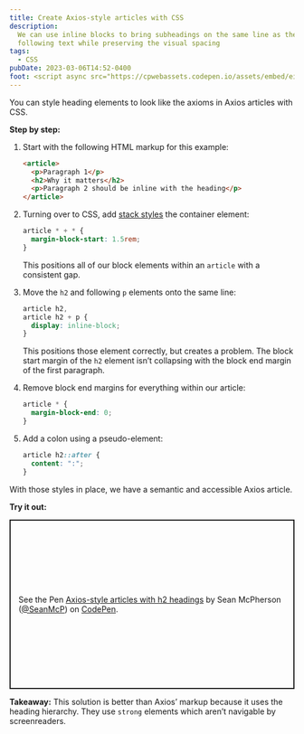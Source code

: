 ```yaml
---
title: Create Axios-style articles with CSS
description:
  We can use inline blocks to bring subheadings on the same line as the
  following text while preserving the visual spacing
tags:
  - CSS
pubDate: 2023-03-06T14:52-0400
foot: <script async src="https://cpwebassets.codepen.io/assets/embed/ei.js"></script>
---
```


You can style heading elements to look like the axioms in Axios articles with
CSS.

**Step by step:**

1. Start with the following HTML markup for this example:

   ```html
   <article>
     <p>Paragraph 1</p>
     <h2>Why it matters</h2>
     <p>Paragraph 2 should be inline with the heading</p>
   </article>
   ```

2. Turning over to CSS, add
   [stack styles](https://every-layout.dev/layouts/stack/) the container
   element:

   ```css
   article * + * {
     margin-block-start: 1.5rem;
   }
   ```

   This positions all of our block elements within an `article` with a
   consistent gap.

3. Move the `h2` and following `p` elements onto the same line:

   ```css
   article h2,
   article h2 + p {
     display: inline-block;
   }
   ```

   This positions those element correctly, but creates a problem. The block
   start margin of the `h2` element isn’t collapsing with the block end margin
   of the first paragraph.

4. Remove block end margins for everything within our article:

   ```css
   article * {
     margin-block-end: 0;
   }
   ```

5. Add a colon using a pseudo-element:

   ```css
   article h2::after {
     content: ":";
   }
   ```

With those styles in place, we have a semantic and accessible Axios article.

**Try it out:**

<p class="codepen" data-height="300" data-default-tab="html,result" data-slug-hash="yLxXoxN" data-user="SeanMcP" style="height: 300px; box-sizing: border-box; display: flex; align-items: center; justify-content: center; border: 2px solid; margin: 1em 0; padding: 1em;">
  <span>See the Pen <a href="https://codepen.io/SeanMcP/pen/yLxXoxN">
  Axios-style articles with h2 headings</a> by Sean McPherson (<a href="https://codepen.io/SeanMcP">@SeanMcP</a>)
  on <a href="https://codepen.io">CodePen</a>.</span>
</p>

**Takeaway:** This solution is better than Axios’ markup because it uses the
heading hierarchy. They use `strong` elements which aren’t navigable by
screenreaders.
